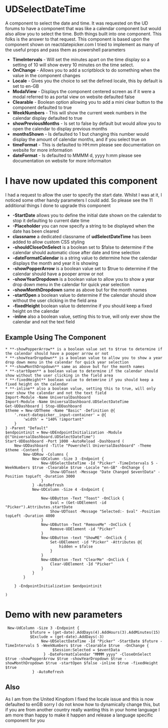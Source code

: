 # UDSelectDateTime
A component to select the date and time.  It was requested on the UD forums to have a component that was like a calendar component
but would also allow you to select the time. Both things built into one component.  This folks is the answer to that request.  This component is based upon the component shown on reactdatepicker.com I tried to implement as many of the useful props and pass them as powershell parameters
* **TimeIntervals** - Will set the minutes apart on the time display so a setting of 10 will show every 10 minutes on the time select.
* **OnChange** - Allows you to add a scriptblock to do something when the value in the component changes
* **Locale** - Gives you the choice to set the defined locale, this by default is set to en-GB
* **ModalView** - Displays the component centered screen as if it were a modal referred to as portal view on website defaulted false
* **Clearable** - Boolean option allowing you to add a mini clear button to the component defaulted to true
* **WeekNumbers** - This will show the current week numbers in the calendar display defaulted to true
* **showPreviousMonths** - Is set to false by default but would allow you to open the calendar to display previous months
* **monthsShown** - Is defaulted to 1 but changing this number would display the amount of calendar months, and if you select true on 
* **timeFormat** - This is defaulted to HH:mm please see documentation on website for more information
* **dateFormat** - Is defaulted to MMMM d, yyyy h:mm  please see documentation on website for more informaiton

# I have now updated this component
 
 I had a request to allow the user to specify the start date.  Whilst I was at it, I noticed some other handy parameters I could add. So please see the 11 additional things I done to upgrade this component
 
* **-StartDate** allows you to define the initial date shown on the calendat to stop it defaulting to current date time
* **-Placeholder** you can now specify a string to be displayed when the date has been cleared
* **classname** a dedicated classname of **udSelectDateTime** has been added to allow custom CSS styling
* **-shouldCloseOnSelect** is a boolean set to $false to determine if the calendar should automatic close after date and time selection
* **-dateFormatCalendar** is a string value to determine how the calendar displays the month and year it is showing
* **-showPopperArrow** is a boolean value set to $true to determine if the calendar should have a pooper arrow or not
* **-showYearDropdown** is a boolean value to allow you to show a year drop down menu in the calendar for quick year selection
* **-showMonthDropdown** same as above but for the month names
* **-startOpen** a boolean value to determine if the calendar should show without the user clicking in the field area
* **-fixedHeight** boolean value to detemrine if you should keep a fixed height on the calendar
* **-inline** also a boolean value, setting this to true, will only ever show the calendar and not the text field

## Example Using The Component

```dateFormatCalendar** is a string value to determine how the calendar displays the month and year it is showing
* **-showPopperArrow** is a boolean value set to $true to determine if the calendar should have a pooper arrow or not
* **-showYearDropdown** is a boolean value to allow you to show a year drop down menu in the calendar for quick year selection
* **-showMonthDropdown** same as above but for the month names
* **-startOpen** a boolean value to determine if the calendar should show without the user clicking in the field area
* **-fixedHeight** boolean value to detemrine if you should keep a fixed height on the calendar
* **-inline** also a boolean value, setting this to true, will only ever show the calendar and not the text field
Import-Module -Name UniversalDashboard
Import-Module -Name UniversalDashboard.UDSelectDateTime
Get-UDDashboard | Stop-UDDashboard
$theme = New-UDTheme -Name "Basic" -Definition @{
    '.react-datepicker__input-container' = @{
        'width' = "140% !important"
    }
} -Parent "Default"
$endpointinit = New-UDEndpointInitialization -Module @("UniversalDashboard.UDSelectDateTime")
Start-UDDashboard -Port 1000 -AutoReload -Dashboard (
    New-UDDashboard -Title "Powershell UniversalDashboard" -Theme $theme -Content {
        New-UDRow -Columns {
            New-UDColumn -Size 3 -Endpoint {
                New-UDSelectDateTime -Id "Picker" -TimeIntervals 5 -WeekNumbers $true -Clearable $true -Locale "en-GB" -OnChange {
                    Show-UDToast -Message "Date Changed $eventData" -Position topLeft -Duration 3000
                }
            } -AutoRefresh
            New-UDColumn -Size 4 -Endpoint {

                New-UDButton -Text "Toast" -OnClick {
                    $val = (Get-UDElement -id "Picker").Attributes.startDate
                    Show-UDToast -Message "Selected:- $val" -Position topLeft -Duration 4000
                }
                New-UDButton -Text "RemoveMe" -OnClick {
                    Remove-UDElement -id "Picker"
                }
                New-UDButton -text "ShowME" -OnClick {
                    Set-UDElement -id "Picker" -Attributes @{
                        hidden = $false
                    }
                }
                New-UDButton -Text "ClearMe" -OnClick {
                    Clear-UDElement -Id "Picker"
                }
            }
        }

    } -EndpointInitialization $endpointinit

)
```

# Demo with new parameters

```
 New-UdColumn -Size 3 -Endpoint {
           $future = (get-date).AddDays(4).AddHours(3).AddMinutes(15)
           $Exclude = (get-date).AddDays(-3)
                New-UDSelectDateTime -Id "Picker" -StartDate $future -TimeIntervals 5 -WeekNumbers $true -Clearable $true  -OnChange {
                     $Session:Selected = $eventData
                 } -DateFormatCalendar "MMMM yyyy" -CloseOnSelect $true -showPopperArrow $true -showYearDropdown $true -showMonthDropdown $true -startOpen $false -inline $true -fixedHeight $true
            } -AutoRefresh
```

## Also

  As I am from the United Kingdom I fixed the locale issue and this is now defaulted to enGB sorry I do not know how to dynamically change this, but if you are from another country really wanting this in your home language I am more than happy to make it happen and release a language specific component for you 
